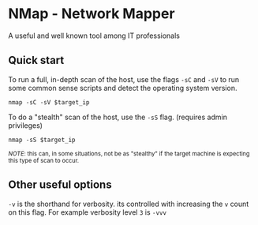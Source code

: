 # NMap - Network Mapper
A useful and well known tool among IT professionals

## Quick start
To run a full, in-depth scan of the host, use the flags `-sC` and `-sV` to run some common
sense scripts and detect the operating system version.

    nmap -sC -sV $target_ip

To do a "stealth" scan of the host, use the `-sS` flag. (requires admin privileges)

    nmap -sS $target_ip

<small>_NOTE_: this can, in some situations, not be as "stealthy" if the target machine is expecting this type of scan to occur.</small>

## Other useful options
`-v` is the shorthand for verbosity. its controlled with increasing the `v` count on this flag. For example verbosity level `3` is `-vvv`